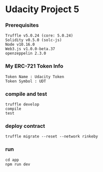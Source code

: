# Udacity Project 5


### Prerequisites
```
Truffle v5.0.24 (core: 5.0.24)
Solidity v0.5.0 (solc-js)
Node v10.16.0
Web3.js v1.0.0-beta.37
openzeppelin 2.3.0
```

### My ERC-721 Token Info
```
Token Name : Udacity Token
Token Symbol : UDT
```
### compile and test
```
truffle develop
compile
test
```

### deploy contract
```
truffle migrate --reset --network rinkeby            
```

### run
```
cd app
npm run dev
```
